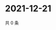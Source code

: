 # 2021-12-21

共 0 条

<!-- BEGIN WEIBO -->
<!-- 最后更新时间 Tue Dec 21 2021 20:14:56 GMT+0800 (China Standard Time) -->

<!-- END WEIBO -->
